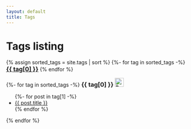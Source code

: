 ```yaml
---
layout: default
title: Tags
---
```


<!-- Begin code @ tags/index.md -->

# Tags listing

<div class="catcloud">
<!-- Source for sorted categories: https://gist.github.com/Phlow/57eb457898e4ac4c4a20 -->
{% assign sorted_tags = site.tags | sort %}
{%- for tag in sorted_tags -%}
  <a href="#{{ tag[0] }}"><h3 style="display:inline;">{{ tag[0] }}</h3></a>
  <!-- <a href="{{ tag[0] | prepend: 'tags/' | relative_url }}"><h3 style="display:inline;">{{ tag[0] }}</h3></a> -->
{% endfor %}
</div>

<p></p>

<div class="catcloud">
{%- for tag in sorted_tags -%}
  <a name="{{ tag[0] }}"><h3 style="display:inline;">{{ tag[0] }}</h3></a>
  <a href="{{ tag[0] | prepend: 'tags/' | relative_url }}">
    <h4 style="display:inline;">
      <img src="{{ '/assets/images/arrow-58-32.png' | relative_url }}" width="24" height="24" alt="Dedicated page for {{ tag[0] }}">
    </h4>
  </a>
  <ul>
    {%- for post in tag[1] -%}
      <li><a href="{{ post.url| relative_url }}">{{ post.title }}</a></li>
    {% endfor %}
  </ul>
{% endfor %}
<div>

<!-- End code @ tags/index.md -->
